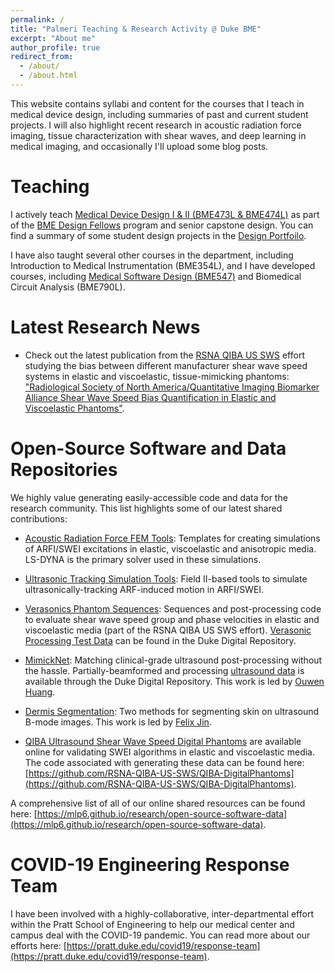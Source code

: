 ```yaml
---
permalink: /
title: "Palmeri Teaching & Research Activity @ Duke BME"
excerpt: "About me"
author_profile: true
redirect_from: 
  - /about/
  - /about.html
---
```


This website contains syllabi and content for the courses that I teach in medical device design, including summaries of past and current student projects. I will also highlight recent research in acoustic radiation force imaging, tissue characterization with shear waves, and deep learning in medical imaging, and occasionally I'll upload some blog posts.

# Teaching
I actively teach [Medical Device Design I & II (BME473L & BME474L)](https://mlp6.github.io/teaching/medical-device-design) as part of the [BME Design Fellows](https://mlp6.github.io/teaching/bme-design-fellows) program and senior capstone design. You can find a summary of some student design projects in the [Design Portfoilo](https://mlp6.github.io/portfolio).

I have also taught several other courses in the department, including Introduction to Medical Instrumentation (BME354L), and I have developed courses, including [Medical Software Design (BME547)](https://mlp6.github.io/teaching/medical-software-design) and Biomedical Circuit Analysis (BME790L).

# Latest Research News
* Check out the latest publication from the [RSNA QIBA US SWS](https://mlp6.github.io/research/rsna-qiba-us-sws) effort studying the bias between different manufacturer shear wave speed systems in elastic and viscoelastic, tissue-mimicking phantoms: ["Radiological Society of North America/Quantitative Imaging Biomarker Alliance Shear Wave Speed Bias Quantification in Elastic and Viscoelastic Phantoms"](https://onlinelibrary.wiley.com/doi/epdf/10.1002/jum.15609).

# Open-Source Software and Data Repositories
We highly value generating easily-accessible code and data for the research community.  This list highlights some of our latest shared contributions:

* [Acoustic Radiation Force FEM Tools](https://github.com/mlp6/fem): Templates for creating simulations of ARFI/SWEI excitations in elastic, viscoelastic and anisotropic media.  LS-DYNA is the primary solver used in these simulations.

* [Ultrasonic Tracking Simulation Tools](https://github.com/mlp6/ultratrack): Field II-based tools to simulate ultrasonically-tracking ARF-induced motion in ARFI/SWEI.

* [Verasonics Phantom Sequences](https://github.com/RSNA-QIBA-US-SWS/VerasonicsPhantomSequences): Sequences and post-processing code to evaluate shear wave speed group and phase velocities in elastic and viscoelastic media (part of the RSNA QIBA US SWS effort). [Verasonic Processing Test Data](https://doi.org/10.7924/r4df6q75s) can be found in the Duke Digital Repository.

* [MimickNet](https://github.com/ouwen/mimicknet): Matching clinical-grade ultrasound post-processing without the hassle. Partially-beamformed and processing [ultrasound data](https://doi.org/10.7924/r49z94h1s) is available through the Duke Digital Repository.  This work is led by [Ouwen Huang](https://ouwen.io/).

* [Dermis Segmentation](https://github.com/fqjin/skin-segmentation): Two methods for segmenting skin on ultrasound B-mode images. This work is led by [Felix Jin](https://github.com/fqjin).

* [QIBA Ultrasound Shear Wave Speed Digital Phantoms](https://doi.org/10.7924/r4sj1f98c) are available online for validating SWEI algorithms in elastic and viscoelastic media.  The code associated with generating these data can be found here: [https://github.com/RSNA-QIBA-US-SWS/QIBA-DigitalPhantoms](https://github.com/RSNA-QIBA-US-SWS/QIBA-DigitalPhantoms).

A comprehensive list of all of our online shared resources can be found here: [https://mlp6.github.io/research/open-source-software-data](https://mlp6.github.io/research/open-source-software-data).

# COVID-19 Engineering Response Team
I have been involved with a highly-collaborative, inter-departmental effort
within the Pratt School of Engineering to help our medical center and campus
deal with the COVID-19 pandemic. You can read more about our efforts here:
[https://pratt.duke.edu/covid19/response-team](https://pratt.duke.edu/covid19/response-team).